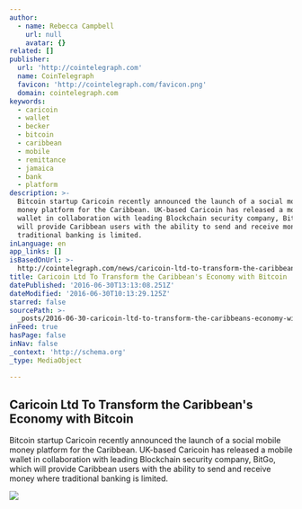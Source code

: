 ```yaml
---
author:
  - name: Rebecca Campbell
    url: null
    avatar: {}
related: []
publisher:
  url: 'http://cointelegraph.com'
  name: CoinTelegraph
  favicon: 'http://cointelegraph.com/favicon.png'
  domain: cointelegraph.com
keywords:
  - caricoin
  - wallet
  - becker
  - bitcoin
  - caribbean
  - mobile
  - remittance
  - jamaica
  - bank
  - platform
description: >-
  Bitcoin startup Caricoin recently announced the launch of a social mobile
  money platform for the Caribbean. UK-based Caricoin has released a mobile
  wallet in collaboration with leading Blockchain security company, BitGo, which
  will provide Caribbean users with the ability to send and receive money where
  traditional banking is limited.
inLanguage: en
app_links: []
isBasedOnUrl: >-
  http://cointelegraph.com/news/caricoin-ltd-to-transform-the-caribbeans-economy-with-bitcoin
title: Caricoin Ltd To Transform the Caribbean's Economy with Bitcoin
datePublished: '2016-06-30T13:13:08.251Z'
dateModified: '2016-06-30T10:13:29.125Z'
starred: false
sourcePath: >-
  _posts/2016-06-30-caricoin-ltd-to-transform-the-caribbeans-economy-with-bitco.md
inFeed: true
hasPage: false
inNav: false
_context: 'http://schema.org'
_type: MediaObject

---
```

<article style=""><h1>Caricoin Ltd To Transform the Caribbean's Economy with Bitcoin</h1><p>Bitcoin startup Caricoin recently announced the launch of a social mobile money platform for the Caribbean. UK-based Caricoin has released a mobile wallet in collaboration with leading Blockchain security company, BitGo, which will provide Caribbean users with the ability to send and receive money where traditional banking is limited.</p><img src="http://cointelegraph.com/images/725_aHR0cDovL2NvaW50ZWxlZ3JhcGguY29tL3N0b3JhZ2UvdXBsb2Fkcy92aWV3L2E2NWNmMzQ4NWYyNzI5YmY0ZDQ0NjRkZGY1YjQ4Y2ZiLmpwZw==.jpg" /></article>